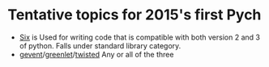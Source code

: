 # Tentative topics for 2015's first Pych

 * [Six] is Used for writing code that is compatible with both version 2 and 3 of python. Falls under standard library category.
 * [gevent]/[greenlet]/[twisted] Any or all of the three
 





[Six]: https://pythonhosted.org/six/
[gevent]: www.gevent.org
[greenlet]: https://greenlet.readthedocs.org/en/latest/
[twisted]: https://twistedmatrix.com/trac/


